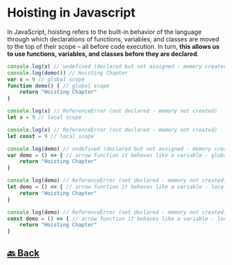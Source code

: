 <h1>Hoisting in Javascript</h1>

In JavaScript, hoisting refers to the built-in behavior of the language through which declarations of functions, variables, and classes are moved to the top of their scope – all before code execution. In turn, **this allows us to use functions, variables, and classes before they are declared**.

```javascript
console.log(x) // undefined (declared but not assigned - memory created)
console.log(demo()) // Hoisting Chapter
var x = 9 // global scope
function demo() { // global scope
    return "Hoisting Chapter"
}
```

```javascript
console.log(x) // ReferenceError (not declared - memory not created)
let x = 9 // local scope
```

```javascript
console.log(x) // ReferenceError (not declared - memory not created)
let const = 9 // local scope
```

```javascript
console.log(demo) // undefined (declared but not assigned - memory created)
var demo = () => { // arrow function it behaves like a variable - global scope
    return "Hoisting Chapter"
}
```

```javascript
console.log(demo) // ReferenceError (not declared - memory not created)
let demo = () => { // arrow function it behaves like a variable - local scope
    return "Hoisting Chapter"
}
```

```javascript
console.log(demo) // ReferenceError (not declared - memory not created)
const demo = () => { // arrow function it behaves like a variable - local scope
    return "Hoisting Chapter"
}
```

<h2><a href="https://github.com/sanjay9616/JavaScript/blob/master/JavaScript-Tutorial/README.md"> 🔙 Back</a></h2>